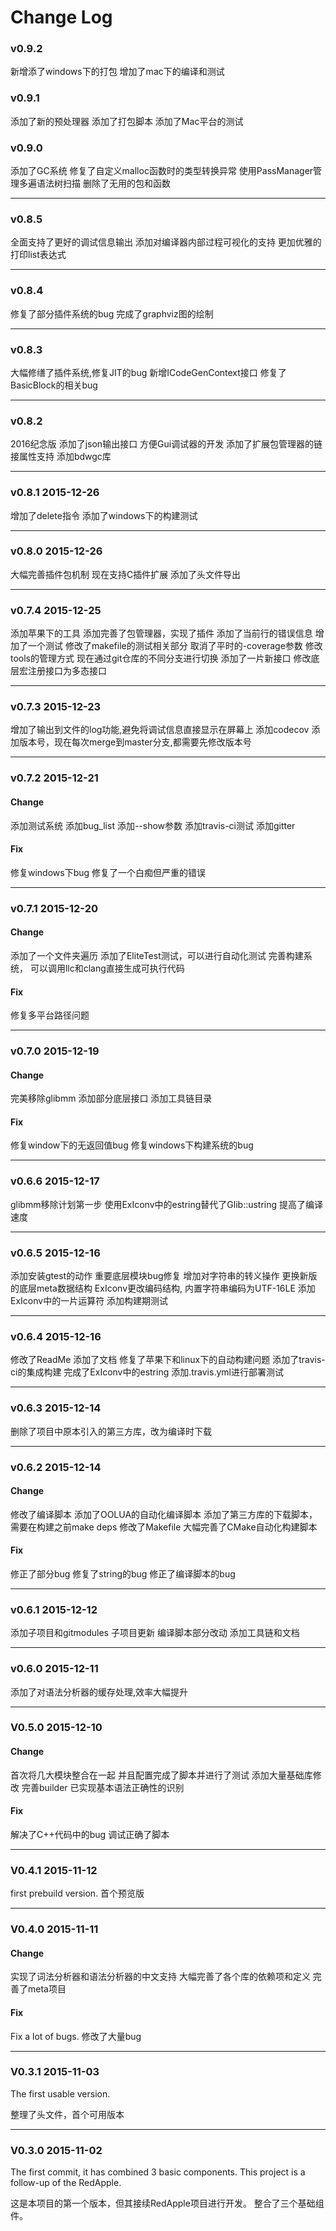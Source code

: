 Change Log
===============

### v0.9.2
新增添了windows下的打包
增加了mac下的编译和测试


### v0.9.1
添加了新的预处理器
添加了打包脚本
添加了Mac平台的测试


### v0.9.0

添加了GC系统
修复了自定义malloc函数时的类型转换异常
使用PassManager管理多遍语法树扫描
删除了无用的包和函数

------------------------
### v0.8.5

全面支持了更好的调试信息输出
添加对编译器内部过程可视化的支持
更加优雅的打印list表达式

------------------------
### v0.8.4

修复了部分插件系统的bug
完成了graphviz图的绘制

------------------------
### v0.8.3

大幅修缮了插件系统,修复JIT的bug
新增ICodeGenContext接口
修复了BasicBlock的相关bug

------------------------
### v0.8.2

2016纪念版
添加了json输出接口
方便Gui调试器的开发
添加了扩展包管理器的链接属性支持
添加bdwgc库


------------------------
### v0.8.1 2015-12-26

增加了delete指令
添加了windows下的构建测试

------------------------
### v0.8.0 2015-12-26

大幅完善插件包机制
现在支持C插件扩展
添加了头文件导出


------------------------
### v0.7.4 2015-12-25

添加苹果下的工具
添加完善了包管理器，实现了插件
添加了当前行的错误信息
增加了一个测试
修改了makefile的测试相关部分
取消了平时的-coverage参数
修改tools的管理方式
现在通过git仓库的不同分支进行切换
添加了一片新接口
修改底层宏注册接口为多态接口

------------------------
### v0.7.3 2015-12-23

增加了输出到文件的log功能,避免将调试信息直接显示在屏幕上
添加codecov
添加版本号，现在每次merge到master分支,都需要先修改版本号


------------------------

### v0.7.2 2015-12-21
#### Change
添加测试系统
添加bug_list
添加--show参数
添加travis-ci测试
添加gitter

#### Fix
修复windows下bug
修复了一个白痴但严重的错误

------------------------

### v0.7.1 2015-12-20
#### Change
添加了一个文件夹遍历
添加了EliteTest测试，可以进行自动化测试
完善构建系统， 可以调用llc和clang直接生成可执行代码
#### Fix
修复多平台路径问题


------------------------

### v0.7.0 2015-12-19

#### Change
完美移除glibmm
添加部分底层接口
添加工具链目录

#### Fix
修复window下的无返回值bug
修复windows下构建系统的bug


------------------------

### v0.6.6 2015-12-17

glibmm移除计划第一步
使用ExIconv中的estring替代了Glib::ustring
提高了编译速度

------------------------

### v0.6.5 2015-12-16

添加安装gtest的动作
重要底层模块bug修复
增加对字符串的转义操作
更换新版的底层meta数据结构
ExIconv更改编码结构, 内置字符串编码为UTF-16LE
添加ExIconv中的一片运算符
添加构建期测试

------------------------

### v0.6.4 2015-12-16

修改了ReadMe
添加了文档
修复了苹果下和linux下的自动构建问题
添加了travis-ci的集成构建
完成了ExIconv中的estring
添加.travis.yml进行部署测试

------------------------

### v0.6.3 2015-12-14

删除了项目中原本引入的第三方库，改为编译时下载


------------------------

### v0.6.2 2015-12-14

#### Change

修改了编译脚本
添加了OOLUA的自动化编译脚本
添加了第三方库的下载脚本，需要在构建之前make deps
修改了Makefile
大幅完善了CMake自动化构建脚本


#### Fix

修正了部分bug
修复了string的bug
修正了编译脚本的bug


------------------------

### v0.6.1 2015-12-12

添加子项目和gitmodules
子项目更新
编译脚本部分改动
添加工具链和文档

------------------------

### v0.6.0 2015-12-11

添加了对语法分析器的缓存处理,效率大幅提升

------------------------

### V0.5.0 2015-12-10

#### Change

首次将几大模块整合在一起
并且配置完成了脚本并进行了测试
添加大量基础库修改
完善builder
已实现基本语法正确性的识别

#### Fix

解决了C++代码中的bug
调试正确了脚本

------------------------

### V0.4.1 2015-11-12

first prebuild version.
首个预览版

------------------------

### V0.4.0 2015-11-11

#### Change

实现了词法分析器和语法分析器的中文支持
大幅完善了各个库的依赖项和定义
完善了meta项目

#### Fix

Fix a lot of bugs.
修改了大量bug


------------------------

### V0.3.1 2015-11-03

The first usable version.

整理了头文件，首个可用版本


------------------------

### V0.3.0  2015-11-02

The first commit, it has combined 3 basic components.
This project is a follow-up of the RedApple.

这是本项目的第一个版本，但其接续RedApple项目进行开发。
整合了三个基础组件。
